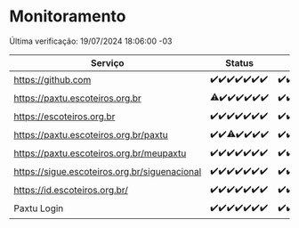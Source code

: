 # Monitoramento

Última verificação: 19/07/2024 18:06:00 -03

|Serviço|Status|Últimas 24h|
|---|---|---|
|https://github.com|<span title="2024-07-12: OK=24">✔️</span><span title="2024-07-13: OK=24">✔️</span><span title="2024-07-14: OK=23">✔️</span><span title="2024-07-15: OK=23">✔️</span><span title="2024-07-16: OK=24">✔️</span><span title="2024-07-17: OK=24">✔️</span><span title="2024-07-18: OK=21">✔️</span>|<span title="18/07/2024 18:06:00 -03 : 200">✔️</span><span title="18/07/2024 19:06:00 -03 : 200">✔️</span><span title="18/07/2024 22:56:00 -03 : 200">✔️</span><span title="18/07/2024 23:29:00 -03 : 200">✔️</span><span title="19/07/2024 00:08:00 -03 : 200">✔️</span><span title="19/07/2024 01:09:00 -03 : 200">✔️</span><span title="19/07/2024 02:08:00 -03 : 200">✔️</span><span title="19/07/2024 03:10:00 -03 : 200">✔️</span><span title="19/07/2024 04:08:00 -03 : 200">✔️</span><span title="19/07/2024 05:09:00 -03 : 200">✔️</span><span title="19/07/2024 06:07:00 -03 : 200">✔️</span><span title="19/07/2024 07:07:00 -03 : 200">✔️</span><span title="19/07/2024 08:05:00 -03 : 200">✔️</span><span title="19/07/2024 09:12:00 -03 : 200">✔️</span><span title="19/07/2024 10:10:00 -03 : 200">✔️</span><span title="19/07/2024 11:08:00 -03 : 200">✔️</span><span title="19/07/2024 12:08:00 -03 : 200">✔️</span><span title="19/07/2024 13:07:00 -03 : 200">✔️</span><span title="19/07/2024 14:06:00 -03 : 200">✔️</span><span title="19/07/2024 15:09:00 -03 : 200">✔️</span><span title="19/07/2024 16:06:00 -03 : 200">✔️</span><span title="19/07/2024 17:09:00 -03 : 200">✔️</span><span title="19/07/2024 18:06:00 -03 : 200">✔️</span>|
|https://paxtu.escoteiros.org.br|<span title="2024-07-12: OK=23, Falhas=1">⚠️</span><span title="2024-07-13: OK=24">✔️</span><span title="2024-07-14: OK=23">✔️</span><span title="2024-07-15: OK=23">✔️</span><span title="2024-07-16: OK=24">✔️</span><span title="2024-07-17: OK=24">✔️</span><span title="2024-07-18: OK=21">✔️</span>|<span title="18/07/2024 18:06:00 -03 : 200">✔️</span><span title="18/07/2024 19:06:00 -03 : 200">✔️</span><span title="18/07/2024 22:56:00 -03 : 200">✔️</span><span title="18/07/2024 23:29:00 -03 : 200">✔️</span><span title="19/07/2024 00:08:00 -03 : 200">✔️</span><span title="19/07/2024 01:09:00 -03 : 200">✔️</span><span title="19/07/2024 02:08:00 -03 : 200">✔️</span><span title="19/07/2024 03:10:00 -03 : 200">✔️</span><span title="19/07/2024 04:08:00 -03 : 200">✔️</span><span title="19/07/2024 05:09:00 -03 : 200">✔️</span><span title="19/07/2024 06:07:00 -03 : 200">✔️</span><span title="19/07/2024 07:07:00 -03 : 200">✔️</span><span title="19/07/2024 08:05:00 -03 : 200">✔️</span><span title="19/07/2024 09:12:00 -03 : 200">✔️</span><span title="19/07/2024 10:10:00 -03 : 200">✔️</span><span title="19/07/2024 11:08:00 -03 : 200">✔️</span><span title="19/07/2024 12:08:00 -03 : 200">✔️</span><span title="19/07/2024 13:07:00 -03 : 200">✔️</span><span title="19/07/2024 14:06:00 -03 : 200">✔️</span><span title="19/07/2024 15:09:00 -03 : 200">✔️</span><span title="19/07/2024 16:06:00 -03 : 200">✔️</span><span title="19/07/2024 17:09:00 -03 : 200">✔️</span><span title="19/07/2024 18:06:00 -03 : 200">✔️</span>|
|https://escoteiros.org.br|<span title="2024-07-12: OK=24">✔️</span><span title="2024-07-13: OK=24">✔️</span><span title="2024-07-14: OK=23">✔️</span><span title="2024-07-15: OK=23">✔️</span><span title="2024-07-16: OK=24">✔️</span><span title="2024-07-17: OK=24">✔️</span><span title="2024-07-18: OK=21">✔️</span>|<span title="18/07/2024 18:06:00 -03 : 200">✔️</span><span title="18/07/2024 19:06:00 -03 : 200">✔️</span><span title="18/07/2024 22:56:00 -03 : 200">✔️</span><span title="18/07/2024 23:29:00 -03 : 200">✔️</span><span title="19/07/2024 00:08:00 -03 : 200">✔️</span><span title="19/07/2024 01:09:00 -03 : 200">✔️</span><span title="19/07/2024 02:08:00 -03 : 200">✔️</span><span title="19/07/2024 03:10:00 -03 : 200">✔️</span><span title="19/07/2024 04:08:00 -03 : 200">✔️</span><span title="19/07/2024 05:09:00 -03 : 200">✔️</span><span title="19/07/2024 06:07:00 -03 : 200">✔️</span><span title="19/07/2024 07:07:00 -03 : 200">✔️</span><span title="19/07/2024 08:05:00 -03 : 200">✔️</span><span title="19/07/2024 09:12:00 -03 : 200">✔️</span><span title="19/07/2024 10:10:00 -03 : 200">✔️</span><span title="19/07/2024 11:08:00 -03 : 200">✔️</span><span title="19/07/2024 12:08:00 -03 : 200">✔️</span><span title="19/07/2024 13:07:00 -03 : 200">✔️</span><span title="19/07/2024 14:06:00 -03 : 200">✔️</span><span title="19/07/2024 15:09:00 -03 : 200">✔️</span><span title="19/07/2024 16:06:00 -03 : 200">✔️</span><span title="19/07/2024 17:09:00 -03 : 200">✔️</span><span title="19/07/2024 18:06:00 -03 : 200">✔️</span>|
|https://paxtu.escoteiros.org.br/paxtu|<span title="2024-07-12: OK=24">✔️</span><span title="2024-07-13: OK=24">✔️</span><span title="2024-07-14: OK=22, Falhas=1">⚠️</span><span title="2024-07-15: OK=23">✔️</span><span title="2024-07-16: OK=24">✔️</span><span title="2024-07-17: OK=24">✔️</span><span title="2024-07-18: OK=21">✔️</span>|<span title="18/07/2024 18:06:00 -03 : 200">✔️</span><span title="18/07/2024 19:06:00 -03 : 200">✔️</span><span title="18/07/2024 22:56:00 -03 : 200">✔️</span><span title="18/07/2024 23:29:00 -03 : 200">✔️</span><span title="19/07/2024 00:08:00 -03 : 200">✔️</span><span title="19/07/2024 01:09:00 -03 : 200">✔️</span><span title="19/07/2024 02:08:00 -03 : 200">✔️</span><span title="19/07/2024 03:10:00 -03 : 200">✔️</span><span title="19/07/2024 04:08:00 -03 : 200">✔️</span><span title="19/07/2024 05:09:00 -03 : 200">✔️</span><span title="19/07/2024 06:07:00 -03 : 200">✔️</span><span title="19/07/2024 07:07:00 -03 : 200">✔️</span><span title="19/07/2024 08:05:00 -03 : 200">✔️</span><span title="19/07/2024 09:12:00 -03 : 200">✔️</span><span title="19/07/2024 10:10:00 -03 : 200">✔️</span><span title="19/07/2024 11:08:00 -03 : 200">✔️</span><span title="19/07/2024 12:08:00 -03 : 200">✔️</span><span title="19/07/2024 13:08:00 -03 : 200">✔️</span><span title="19/07/2024 14:06:00 -03 : 200">✔️</span><span title="19/07/2024 15:09:00 -03 : 200">✔️</span><span title="19/07/2024 16:06:00 -03 : 200">✔️</span><span title="19/07/2024 17:09:00 -03 : 200">✔️</span><span title="19/07/2024 18:06:00 -03 : 200">✔️</span>|
|https://paxtu.escoteiros.org.br/meupaxtu|<span title="2024-07-12: OK=24">✔️</span><span title="2024-07-13: OK=24">✔️</span><span title="2024-07-14: OK=23">✔️</span><span title="2024-07-15: OK=23">✔️</span><span title="2024-07-16: OK=24">✔️</span><span title="2024-07-17: OK=24">✔️</span><span title="2024-07-18: OK=21">✔️</span>|<span title="18/07/2024 18:06:00 -03 : 200">✔️</span><span title="18/07/2024 19:06:00 -03 : 200">✔️</span><span title="18/07/2024 22:56:00 -03 : 200">✔️</span><span title="18/07/2024 23:29:00 -03 : 200">✔️</span><span title="19/07/2024 00:08:00 -03 : 200">✔️</span><span title="19/07/2024 01:09:00 -03 : 200">✔️</span><span title="19/07/2024 02:08:00 -03 : 200">✔️</span><span title="19/07/2024 03:10:00 -03 : 200">✔️</span><span title="19/07/2024 04:08:00 -03 : 200">✔️</span><span title="19/07/2024 05:09:00 -03 : 200">✔️</span><span title="19/07/2024 06:07:00 -03 : 200">✔️</span><span title="19/07/2024 07:07:00 -03 : 200">✔️</span><span title="19/07/2024 08:05:00 -03 : 200">✔️</span><span title="19/07/2024 09:12:00 -03 : 200">✔️</span><span title="19/07/2024 10:10:00 -03 : 200">✔️</span><span title="19/07/2024 11:08:00 -03 : 200">✔️</span><span title="19/07/2024 12:08:00 -03 : 200">✔️</span><span title="19/07/2024 13:08:00 -03 : 200">✔️</span><span title="19/07/2024 14:06:00 -03 : 200">✔️</span><span title="19/07/2024 15:09:00 -03 : 200">✔️</span><span title="19/07/2024 16:06:00 -03 : 200">✔️</span><span title="19/07/2024 17:09:00 -03 : 200">✔️</span><span title="19/07/2024 18:06:00 -03 : 200">✔️</span>|
|https://sigue.escoteiros.org.br/siguenacional|<span title="2024-07-12: OK=24">✔️</span><span title="2024-07-13: OK=24">✔️</span><span title="2024-07-14: OK=23">✔️</span><span title="2024-07-15: OK=23">✔️</span><span title="2024-07-16: OK=24">✔️</span><span title="2024-07-17: OK=24">✔️</span><span title="2024-07-18: OK=21">✔️</span>|<span title="18/07/2024 18:06:00 -03 : 200">✔️</span><span title="18/07/2024 19:06:00 -03 : 200">✔️</span><span title="18/07/2024 22:56:00 -03 : 200">✔️</span><span title="18/07/2024 23:29:00 -03 : 200">✔️</span><span title="19/07/2024 00:08:00 -03 : 200">✔️</span><span title="19/07/2024 01:09:00 -03 : 200">✔️</span><span title="19/07/2024 02:08:00 -03 : 200">✔️</span><span title="19/07/2024 03:10:00 -03 : 200">✔️</span><span title="19/07/2024 04:08:00 -03 : 200">✔️</span><span title="19/07/2024 05:09:00 -03 : 200">✔️</span><span title="19/07/2024 06:07:00 -03 : 200">✔️</span><span title="19/07/2024 07:07:00 -03 : 200">✔️</span><span title="19/07/2024 08:05:00 -03 : 200">✔️</span><span title="19/07/2024 09:12:00 -03 : 200">✔️</span><span title="19/07/2024 10:10:00 -03 : 200">✔️</span><span title="19/07/2024 11:08:00 -03 : 200">✔️</span><span title="19/07/2024 12:08:00 -03 : 200">✔️</span><span title="19/07/2024 13:08:00 -03 : 200">✔️</span><span title="19/07/2024 14:06:00 -03 : 200">✔️</span><span title="19/07/2024 15:09:00 -03 : 200">✔️</span><span title="19/07/2024 16:06:00 -03 : 200">✔️</span><span title="19/07/2024 17:09:00 -03 : 200">✔️</span><span title="19/07/2024 18:06:00 -03 : 200">✔️</span>|
|https://id.escoteiros.org.br/|<span title="2024-07-12: OK=24">✔️</span><span title="2024-07-13: OK=24">✔️</span><span title="2024-07-14: OK=23">✔️</span><span title="2024-07-15: OK=23">✔️</span><span title="2024-07-16: OK=24">✔️</span><span title="2024-07-17: OK=24">✔️</span><span title="2024-07-18: OK=21">✔️</span>|<span title="18/07/2024 18:06:00 -03 : 200">✔️</span><span title="18/07/2024 19:06:00 -03 : 200">✔️</span><span title="18/07/2024 22:56:00 -03 : 200">✔️</span><span title="18/07/2024 23:29:00 -03 : 200">✔️</span><span title="19/07/2024 00:08:00 -03 : 200">✔️</span><span title="19/07/2024 01:09:00 -03 : 200">✔️</span><span title="19/07/2024 02:08:00 -03 : 200">✔️</span><span title="19/07/2024 03:10:00 -03 : 200">✔️</span><span title="19/07/2024 04:08:00 -03 : 200">✔️</span><span title="19/07/2024 05:09:00 -03 : 200">✔️</span><span title="19/07/2024 06:07:00 -03 : 200">✔️</span><span title="19/07/2024 07:07:00 -03 : 200">✔️</span><span title="19/07/2024 08:05:00 -03 : 200">✔️</span><span title="19/07/2024 09:12:00 -03 : 200">✔️</span><span title="19/07/2024 10:10:00 -03 : 200">✔️</span><span title="19/07/2024 11:08:00 -03 : 200">✔️</span><span title="19/07/2024 12:08:00 -03 : 200">✔️</span><span title="19/07/2024 13:08:00 -03 : 200">✔️</span><span title="19/07/2024 14:06:00 -03 : 200">✔️</span><span title="19/07/2024 15:09:00 -03 : 200">✔️</span><span title="19/07/2024 16:06:00 -03 : 200">✔️</span><span title="19/07/2024 17:09:00 -03 : 200">✔️</span><span title="19/07/2024 18:06:00 -03 : 200">✔️</span>|
|Paxtu Login|<span title="2024-07-12: OK=24">✔️</span><span title="2024-07-13: OK=24">✔️</span><span title="2024-07-14: OK=23">✔️</span><span title="2024-07-15: OK=23">✔️</span><span title="2024-07-16: OK=24">✔️</span><span title="2024-07-17: OK=24">✔️</span><span title="2024-07-18: OK=21">✔️</span>|<span title="18/07/2024 18:06:00 -03 : 200">✔️</span><span title="18/07/2024 19:06:00 -03 : 200">✔️</span><span title="18/07/2024 22:56:00 -03 : 200">✔️</span><span title="18/07/2024 23:29:00 -03 : 200">✔️</span><span title="19/07/2024 00:08:00 -03 : 200">✔️</span><span title="19/07/2024 01:09:00 -03 : 200">✔️</span><span title="19/07/2024 02:08:00 -03 : 200">✔️</span><span title="19/07/2024 03:10:00 -03 : 200">✔️</span><span title="19/07/2024 04:08:00 -03 : 200">✔️</span><span title="19/07/2024 05:09:00 -03 : 200">✔️</span><span title="19/07/2024 06:07:00 -03 : 200">✔️</span><span title="19/07/2024 07:07:00 -03 : 200">✔️</span><span title="19/07/2024 08:05:00 -03 : 200">✔️</span><span title="19/07/2024 09:12:00 -03 : 200">✔️</span><span title="19/07/2024 10:10:00 -03 : 200">✔️</span><span title="19/07/2024 11:08:00 -03 : 200">✔️</span><span title="19/07/2024 12:08:00 -03 : 200">✔️</span><span title="19/07/2024 13:08:00 -03 : 200">✔️</span><span title="19/07/2024 14:06:00 -03 : 200">✔️</span><span title="19/07/2024 15:09:00 -03 : 200">✔️</span><span title="19/07/2024 16:06:00 -03 : 200">✔️</span><span title="19/07/2024 17:09:00 -03 : 200">✔️</span><span title="19/07/2024 18:06:00 -03 : 200">✔️</span>|
